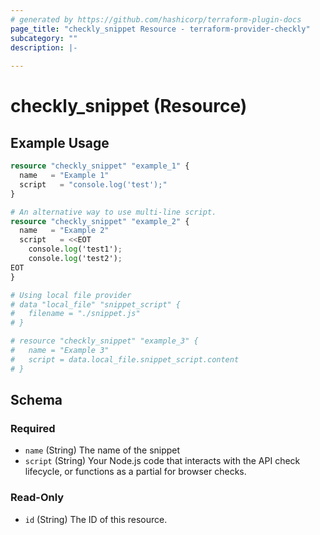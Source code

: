 ```yaml
---
# generated by https://github.com/hashicorp/terraform-plugin-docs
page_title: "checkly_snippet Resource - terraform-provider-checkly"
subcategory: ""
description: |-
  
---
```


# checkly_snippet (Resource)



## Example Usage

```terraform
resource "checkly_snippet" "example_1" {
  name   = "Example 1"
  script   = "console.log('test');"
}

# An alternative way to use multi-line script.
resource "checkly_snippet" "example_2" {
  name   = "Example 2"
  script   = <<EOT
    console.log('test1');
    console.log('test2');
EOT
}

# Using local file provider
# data "local_file" "snippet_script" {
#   filename = "./snippet.js"
# }

# resource "checkly_snippet" "example_3" {
#   name = "Example 3"
#   script = data.local_file.snippet_script.content
# }
```

<!-- schema generated by tfplugindocs -->
## Schema

### Required

- `name` (String) The name of the snippet
- `script` (String) Your Node.js code that interacts with the API check lifecycle, or functions as a partial for browser checks.

### Read-Only

- `id` (String) The ID of this resource.
